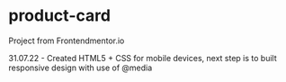 # product-card
Project from Frontendmentor.io


31.07.22 - Created HTML5 + CSS for mobile devices, next step is to built responsive design with use of @media
